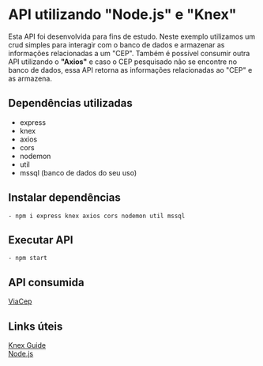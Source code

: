 # API utilizando "Node.js" e "Knex"

Esta API foi desenvolvida para fins de estudo. Neste exemplo utilizamos um crud simples para interagir com o banco de dados e armazenar as informações relacionadas a um "CEP". Também é possível consumir outra API utilizando o **"Axios"** e caso o CEP pesquisado não se encontre no banco de dados, essa API retorna as informações relacionadas ao "CEP" e as armazena.

## Dependências utilizadas
- express
- knex
- axios
- cors
- nodemon
- util
- mssql (banco de dados do seu uso)

## Instalar dependências
```
- npm i express knex axios cors nodemon util mssql
```

## Executar API
```
- npm start
```
## API consumida
[ViaCep](https://viacep.com.br/)

## Links úteis
[Knex Guide](https://knexjs.org/guide/)    
[Node.js](https://nodejs.org/en)

